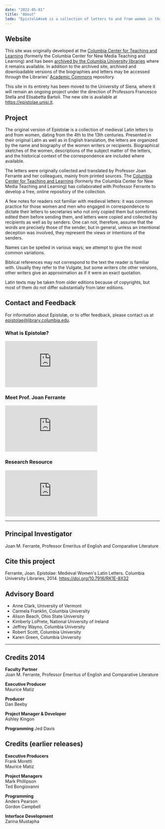 ```yaml
---
date: "2022-05-01"
title: "About"
lede: "Epistol&#xe6 is a collection of letters to and from women in the Middle Ages, from the 4th to the 13th century. The letters, written in Latin, are linked to the names of the women involved, with English translations and, where available, biographical sketches of the women and some description of the subject matter or the historic context of the letter."
---
```


<div class="row">
<div class="col-md-7">

<h2>Website</h2>
<p>This site was originally developed at the <a href="https://ctl.columbia.edu">Columbia Center for Teaching and Learning</a> (formerly the Columbia Center for New Media Teaching and Learning) and has been <a href="http://wayback.archive-it.org.ezproxy.cul.columbia.edu/1914/epistolae.ctl.columbia.edu">archived by the Columbia University libraries</a> where it remains available. In addition to the archived site, archived and downloadable versions of the biographies and letters may be accessed through the Libraries' <a href="https://academiccommons.columbia.edu/detail/epistolae">Academic Commons</a> repository.</p>
<p>This site in its entirety has been moved to the University of Siena, where it will remain an ongoing project under the direction of Professors Francesco Stella and Elisabetta Bartoli. The new site is available at <a href="https://epistolae.unisi.it">https://epistolae.unisi.it</a>.</p>

<h2>Project</h2>
<p>The original version of Epistol&#xe6 is a collection of medieval Latin letters to and from women, dating from the 4th to the 13th centuries. Presented in their original Latin as well as in English translation, the letters are organized by the name and biography of the women writers or recipients. Biographical sketches of the women, descriptions of the subject matter of the letters, and the historical context of the correspondence are included where available.</p>
<p>The letters were originally collected and translated by Professor Joan Ferrante and her colleagues, mainly from printed sources. The <a href="https://ctl.columbia.edu">Columbia Center for Teaching and Learning</a> (formerly the Columbia Center for New Media Teaching and Learning) has collaborated with Professor Ferrante to develop a free, online repository of the collection.</p>
<p>A few notes for readers not familiar with medieval letters: it was common practice for those women and men who engaged in correspondence to dictate their letters to secretaries who not only copied them but sometimes edited them before sending them, and letters were copied and collected by recipients as well as by senders. One can not, therefore, assume that the words are precisely those of the sender, but in general, unless an intentional deception was involved, they represent the views or intentions of the senders.</p>
<p>Names can be spelled in various ways; we attempt to give the most common variations.</p>
<p>Biblical references may not correspond to the text the reader is familiar with. Usually they refer to the Vulgate, but some writers cite other versions, other writers give an approximation as if it were an exact quotation.</p>

<p>Latin texts may be taken from older editions because of copyrights, but most of them do not differ substantially from later editions.</p>

<div class="mb-4">
<h2>Contact and Feedback</h2>
For information about Epistol&#xe6, or to offer feedback, please contact us at <a href="mailto:">epistolae@library.columbia.edu</a>.
</div>

</div>
<div class="col">
<h3 class="mt-0">What is Epistol&#xe6?</h3>
<div class="embed-responsive embed-responsive-16by9">
    <iframe title="What is Epistolae" class="embed-responsive-item" src="https://www.youtube.com/embed/0-Ml0RQ4nR0?wmode=opaque&amp;controls=&amp;modestbranding=1" frameborder="0" allowfullscreen="">
    </iframe>
</div>

<h3 class="mt-5">Meet Prof. Joan Ferrante</h3>
<div class="embed-responsive embed-responsive-16by9">
    <iframe title="Meet Professor Joan Ferrante" class="embed-responsive-item" src="https://www.youtube.com/embed/0FFnvUPQQD0?wmode=opaque&amp;controls=&amp;modestbranding=1" frameborder="0" allowfullscreen="">
    </iframe>
</div>

<h3 class="mt-5">Research Resource</h3>
<div class="embed-responsive embed-responsive-16by9">
    <iframe title="Research resource" class="embed-responsive-item" src="https://www.youtube.com/embed/ZM-ZMpeH35Q?wmode=opaque&amp;controls=&amp;modestbranding=1" frameborder="0" allowfullscreen="">
    </iframe>
</div>

</div>
</div>


<hr />

<h2>Principal Investigator</h2>
Joan M. Ferrante, Professor Emeritus of English and Comparative Literature<br />


<h2>Cite this project</h2>
Ferrante, Joan. Epistolae: Medieval Women's Latin Letters. Columbia University Libraries, 2014. <a href="https://doi.org/10.7916/RK1E-8X32">https://doi.org/10.7916/RK1E-8X32</a>

<h2>Advisory Board</h2>
<ul>
<li>Anne Clark, University of Vermont</li>
<li>Carmela Franklin, Columbia University</li>
<li>Alison Beach, Ohio State University</li>
<li>Kimberly LoPrete, National University of Ireland</li>
<li>Jeffrey Wayno, Columbia University</li>
<li>Robert Scott, Columbia University</li>
<li>Karen Green, Columbia University</li>
</ul>

<hr />

<h2>Credits 2014</h2>

<b>Faculty Partner</b><br />
Joan M. Ferrante, Professor Emeritus of English and Comparative Literature

<b>Executive Producer</b><br />
Maurice Matiz

<b>Producer</b><br />
Dan Beeby

<b>Project Manager & Developer</b><br />
Ashley Kingon

<b>Programming</b>
Jed Davis

<h2>Credits (earlier releases)</h2>
<b>Executive Producers</b><br />
Frank Moretti<br />
Maurice Matiz

<b>Project Managers</b><br />
Mark Phillipson<br />
Ted Bongiovanni

<b>Programming</b><br />
Anders Pearson<br />
Gordon Campbell

<b>Interface Development</b><br />
Zarina Mustapha

<div style="display: none">
<hr />
<h2> Accessibility</h2>
Columbia University's Center for Teaching and Learning are committed to make Project OHCOE inclusive and accessible for all.

<h3>Conformance Status</h3>
The Epistol&#xe6 site is produced in accordance with the [Web Content Accessibility Guidlines (WCAG)](https://www.w3.org/WAI/standards-guidelines/wcag/). The site is partially conformant to WCAG 2.0 Level AA.

<h3>Limitations</h3>
The Epistol&#xe6 site has been audited internal and evaluated with the assessment tools listed below. Some parts of the site may not fully conform to the WCAG 2.0 standards:

<h3>Assessment Approach</h3>
We assessed and tested AHE using the following tools. All pages show minor to no violations of the accessibility standards.

<ol>
<li>[Axe](https://www.deque.com/axe/) web accessibility testing tool by [Deque Systems](https://www.deque.com/)</li>
* We run this tool on every build of the site to ensure that we maintain conformance to the standards.
<li>[VoiceOver](https://www.apple.com/accessibility/mac/vision/), the screen reader by Apple</li>
<li>[Lighthouse](https://developers.google.com/web/tools/lighthouse/), an open-source automated auditor by Google</li>
</ol>
</div>
